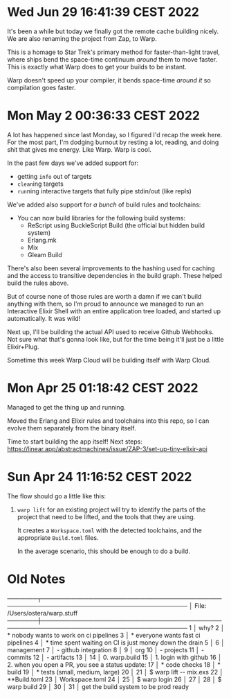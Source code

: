 # Wed Jun 29 16:41:39 CEST 2022

It's been a while but today we finally got the remote cache building nicely.
We are also renaming the project from Zap, to Warp.

This is a homage to Star Trek's primary method for faster-than-light travel,
where ships bend the space-time continuum _around_ them to move faster. This is
exactly what Warp does to get your builds to be instant.

Warp doesn't speed up your compiler, it bends space-time _around it_ so
compilation goes faster.

# Mon May  2 00:36:33 CEST 2022

A lot has happened since last Monday, so I figured I'd recap the week here. For
the most part, I'm dodging burnout by resting a lot, reading, and doing shit
that gives me energy. Like Warp. Warp is cool.

In the past few days we've added support for:

* getting `info` out of targets
* `clean`ing targets
* `run`ning interactive targets that fully pipe stdin/out (like repls)

We've added also support for _a bunch_ of build rules and toolchains:

* You can now build libraries for the following build systems:
  * ReScript using BuckleScript Build (the official but hidden build system)
  * Erlang.mk 
  * Mix
  * Gleam Build

There's also been several improvements to the hashing used for caching and the
access to transitive dependencies in the build graph. These helped build the
rules above.

But of course none of those rules are worth a damn if we can't build anything
with them, so I'm proud to announce we managed to run an Interactive Elixir
Shell with an entire application tree loaded, and started up automatically. It
was wild!

Next up, I'll be building the actual API used to receive Github Webhooks. Not
sure what that's gonna look like, but for the time being it'll just be a little
Elixir+Plug.

Sometime this week Warp Cloud will be building itself with Warp Cloud.

# Mon Apr 25 01:18:42 CEST 2022

Managed to get the thing up and running.

Moved the Erlang and Elixir rules and toolchains into this repo, so I can
evolve them separately from the binary itself.

Time to start building the app itself! Next steps:
https://linear.app/abstractmachines/issue/ZAP-3/set-up-tiny-elixir-api


# Sun Apr 24 11:16:52 CEST 2022

The flow should go a little like this:

1. `warp lift` for an existing project will try to identify the parts of the
   project that need to be lifted, and the tools that they are using.

   It creates a `Workspace.toml` with the detected toolchains, and the
   appropriate `Build.toml` files.

   In the average scenario, this should be enough to do a build.


# Old Notes
───────┬────────────────────────────────────────────────────────────────────────────────────
       │ File: /Users/ostera/warp.stuff
───────┼────────────────────────────────────────────────────────────────────────────────────
   1   │ why?
   2   │ * nobody wants to work on ci pipelines
   3   │ * everyone wants fast ci pipelines
   4   │ * time spent waiting on CI is just money down the drain
   5   │ 
   6   │ management
   7   │ - github integration
   8   │ 
   9   │ org
  10   │ - projects
  11   │   - commits
  12   │     - artifacts
  13   │ 
  14   │ 0. warp.build
  15   │ 1. login with github
  16   │ 2. when you open a PR, you see a status update:
  17   │     * code checks
  18   │     * build
  19   │     * tests (small, medium, large)
  20   │ 
  21   │ $ warp lift -- mix.exs
  22   │ **Build.toml
  23   │ Workspace.toml
  24   │ 
  25   │ $ warp login
  26   │ <open github>
  27   │ 
  28   │ $ warp build
  29   │ <reuse the build cache>
  30   │ 
  31   │ get the build system to be prod ready
